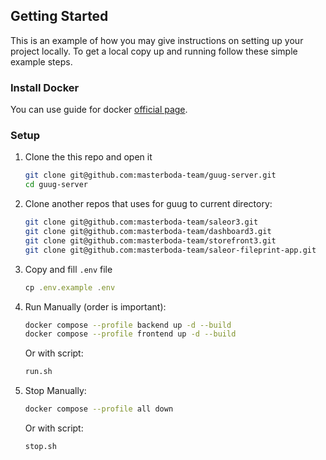 <!-- GETTING STARTED -->
## Getting Started

This is an example of how you may give instructions on setting up your project locally.
To get a local copy up and running follow these simple example steps.

### Install Docker

You can use guide for docker [official page](https://docs.docker.com/engine/install/).

### Setup

1. Clone the this repo and open it
   ```sh
   git clone git@github.com:masterboda-team/guug-server.git
   cd guug-server
   ```
3. Clone another repos that uses for guug to current directory:
   ```sh
   git clone git@github.com:masterboda-team/saleor3.git
   git clone git@github.com:masterboda-team/dashboard3.git
   git clone git@github.com:masterboda-team/storefront3.git
   git clone git@github.com:masterboda-team/saleor-fileprint-app.git
   ```
4. Copy and fill `.env` file
   ```js
   cp .env.example .env
   ```
5. Run
   Manually (order is important):
   ```sh
   docker compose --profile backend up -d --build
   docker compose --profile frontend up -d --build
   ```
   Or with script:
   ```sh
   run.sh
   ```
6. Stop
   Manually:
   ```sh
   docker compose --profile all down
   ```
   Or with script:
   ```sh
   stop.sh
   ```
